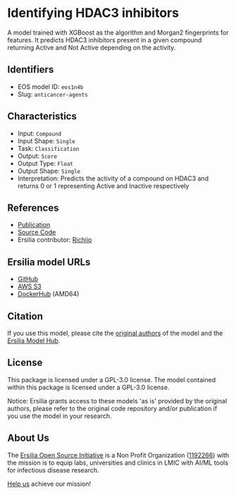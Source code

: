 # Identifying HDAC3 inhibitors

A model trained with XGBoost as the algorithm and Morgan2 fingerprints for features. It predicts HDAC3 inhibitors present in a given compound returning Active and Not Active depending on the activity.

## Identifiers

* EOS model ID: `eos1n4b`
* Slug: `anticancer-agents`

## Characteristics

* Input: `Compound`
* Input Shape: `Single`
* Task: `Classification`
* Output: `Score`
* Output Type: `Float`
* Output Shape: `Single`
* Interpretation: Predicts the activity of a compound on HDAC3 and returns 0 or 1 representing Active and Inactive respectively

## References

* [Publication](https://onlinelibrary.wiley.com/doi/10.1002/minf.202000105)
* [Source Code](https://github.com/jwxia2014/HDAC3i-Finder)
* Ersilia contributor: [Richiio](https://github.com/Richiio)

## Ersilia model URLs
* [GitHub](https://github.com/ersilia-os/eos1n4b)
* [AWS S3](https://ersilia-models-zipped.s3.eu-central-1.amazonaws.com/eos1n4b.zip)
* [DockerHub](https://hub.docker.com/r/ersiliaos/eos1n4b) (AMD64)

## Citation

If you use this model, please cite the [original authors](https://onlinelibrary.wiley.com/doi/10.1002/minf.202000105) of the model and the [Ersilia Model Hub](https://github.com/ersilia-os/ersilia/blob/master/CITATION.cff).

## License

This package is licensed under a GPL-3.0 license. The model contained within this package is licensed under a GPL-3.0 license.

Notice: Ersilia grants access to these models 'as is' provided by the original authors, please refer to the original code repository and/or publication if you use the model in your research.

## About Us

The [Ersilia Open Source Initiative](https://ersilia.io) is a Non Profit Organization ([1192266](https://register-of-charities.charitycommission.gov.uk/charity-search/-/charity-details/5170657/full-print)) with the mission is to equip labs, universities and clinics in LMIC with AI/ML tools for infectious disease research.

[Help us](https://www.ersilia.io/donate) achieve our mission!